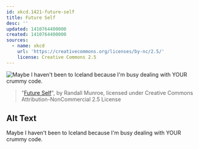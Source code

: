 ```yaml
---
id: xkcd.1421-future-self
title: Future Self
desc: ''
updated: 1410764400000
created: 1410764400000
sources:
  - name: xkcd
    url: 'https://creativecommons.org/licenses/by-nc/2.5/'
    license: Creative Commons 2.5
---
```

![Maybe I haven't been to Iceland because I'm busy dealing with YOUR crummy code.](https://imgs.xkcd.com/comics/future_self.png)
> "[Future Self](https://xkcd.com/1421/)", by Randall Munroe, licensed under Creative Commons Attribution-NonCommercial 2.5 License

## Alt Text
Maybe I haven't been to Iceland because I'm busy dealing with YOUR crummy code.
